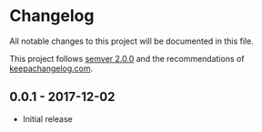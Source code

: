 # Changelog

All notable changes to this project will be documented in this file.

This project follows [semver 2.0.0](http://semver.org/spec/v2.0.0.html) and the
recommendations of [keepachangelog.com](http://keepachangelog.com/).

## 0.0.1 - 2017-12-02
- Initial release

